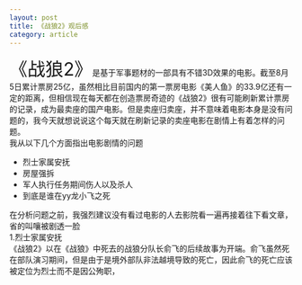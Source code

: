 ```yaml
---
layout: post
title: 《战狼2》观后感
category: article
---
```

<font size="6">《战狼2》</font>是基于军事题材的一部具有不错3D效果的电影。截至8月5日累计票房25亿，虽然相比目前国内的第一票房电影《美人鱼》的33.9亿还有一定的距离，但相信现在每天都在创造票房奇迹的《战狼2》很有可能刷新累计票房的记录，成为最卖座的国产电影。但是卖座归卖座，并不意味着电影本身是没有问题的，我今天就想说说这个每天就在刷新记录的卖座电影在剧情上有着怎样的问题。<br>
我从以下几个方面指出电影剧情的问题

*  烈士家属安抚
*  房屋强拆
*  军人执行任务期间伤人以及杀人
*  到底是谁在yy龙小飞之死

在分析问题之前，我强烈建议没有看过电影的人去影院看一遍再接着往下看文章，省的叫嚷被剧透一脸<br>
1.烈士家属安抚<br>
《战狼2》以在《战狼》中死去的战狼分队长俞飞的后续故事为开端。俞飞虽然死在部队演习期间，但是由于是境外部队非法越境导致的死亡，因此俞飞的死亡应该被定位为烈士而不是因公殉职，
